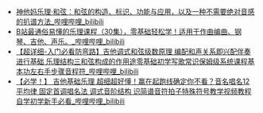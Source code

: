 - [神他妈乐理·和弦：和弦的构造、标识、功能与应用，以及一种不需要绝对音感的扒谱方法_哔哩哔哩_bilibili](https://www.bilibili.com/video/BV1ot4y1S7jh/)
- [B站最通俗易懂的乐理课程（30集），零基础轻松学！适用于作曲编曲、钢琴、吉他、声乐。_哔哩哔哩_bilibili](https://www.bilibili.com/video/BV1Hg411w7n2/)
- [【超详细-入门必看防弯路】吉他调式和弦级数原理 编配和声关系即兴配伴奏进行基础 乐理结构三和弦构成的作用途零基础初学写歌常识保姆级系统课程基本功左右手步骤音程符_哔哩哔哩_bilibili](https://www.bilibili.com/video/BV1Ug411C72v/)
- [【必学！】 吉他基础乐理 超细超好懂！赢在起跑线确定你不看？音名唱名12平均律 固定首调唱名法 调式音阶结构 识简谱音符拍子特殊符号教学视频教程自学初学新手必看_哔哩哔哩_bilibili](https://www.bilibili.com/video/BV1QU4y1R7hg/)